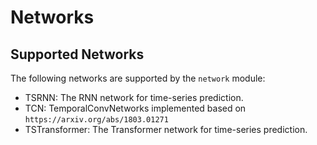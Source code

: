 # Networks

## Supported Networks

The following networks are supported by the `network` module:

- TSRNN: The RNN network for time-series prediction.
- TCN: TemporalConvNetworks implemented based on `https://arxiv.org/abs/1803.01271`
- TSTransformer: The Transformer network for time-series prediction.

